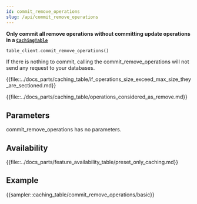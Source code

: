 ```yaml
---
id: commit_remove_operations
slug: /api/commit_remove_operations
---
```


**Only commit all remove operations without committing update operations in a [```CachingTable```](../caching_table/introduction.md)**

```python
table_client.commit_remove_operations()
```

If there is nothing to commit, calling the commit_remove_operations will not send any request to your databases.

{{file::../docs_parts/caching_table/if_operations_size_exceed_max_size_they_are_sectioned.md}}

{{file::../docs_parts/caching_table/operations_considered_as_remove.md}}

## Parameters

commit_remove_operations has no parameters.

## Availability

{{file::../docs_parts/feature_availability_table/preset_only_caching.md}}

## Example

{{sampler::caching_table/commit_remove_operations/basic}}